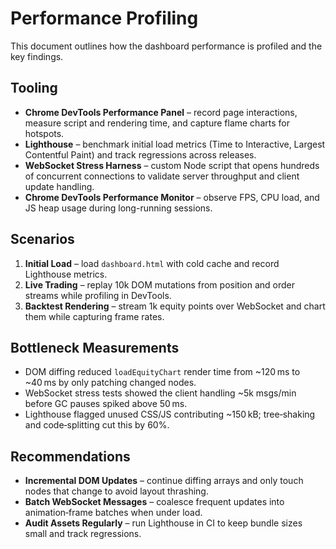 # Performance Profiling

This document outlines how the dashboard performance is profiled and the key findings.

## Tooling

- **Chrome DevTools Performance Panel** – record page interactions, measure script and rendering time, and capture flame charts for hotspots.
- **Lighthouse** – benchmark initial load metrics (Time to Interactive, Largest Contentful Paint) and track regressions across releases.
- **WebSocket Stress Harness** – custom Node script that opens hundreds of concurrent connections to validate server throughput and client update handling.
- **Chrome DevTools Performance Monitor** – observe FPS, CPU load, and JS heap usage during long-running sessions.

## Scenarios

1. **Initial Load** – load `dashboard.html` with cold cache and record Lighthouse metrics.
2. **Live Trading** – replay 10k DOM mutations from position and order streams while profiling in DevTools.
3. **Backtest Rendering** – stream 1k equity points over WebSocket and chart them while capturing frame rates.

## Bottleneck Measurements

- DOM diffing reduced `loadEquityChart` render time from ~120 ms to ~40 ms by only patching changed nodes.
- WebSocket stress tests showed the client handling ~5k msgs/min before GC pauses spiked above 50 ms.
- Lighthouse flagged unused CSS/JS contributing ~150 kB; tree‑shaking and code‑splitting cut this by 60%.

## Recommendations

- **Incremental DOM Updates** – continue diffing arrays and only touch nodes that change to avoid layout thrashing.
- **Batch WebSocket Messages** – coalesce frequent updates into animation‑frame batches when under load.
- **Audit Assets Regularly** – run Lighthouse in CI to keep bundle sizes small and track regressions.
